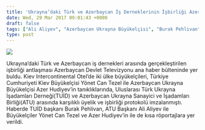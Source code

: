 ```yaml
---
title: 'Ukrayna’daki Türk ve Azerbaycan İş Derneklerinin İşbirliği Azerbaycan Devlet Televziyonunda'
date: Wed, 29 Mar 2017 09:01:43 +0000
draft: false
tags: ["Ali Aliyev", "Azerbaycan Ukrayna Büyükelçisi", "Burak Pehlivan", "röportaj", "TC Kiev Büyükelçisi", "TUİD (Türk Ukrayna İşadamları Derneği)", "Ukrayna Türk İş Dünyası", "Ukrayna Türk Toplumu", "Uluslarası İlişkiler", "Yönet Can Tezel"]
type: post
---
```


![](https://burakpehlivan.org/wp-content/uploads/2017/03/youtubebp.jpg)




Ukrayna’daki Türk ve Azerbaycan iş dernekleri arasında gerçekleştirilen işbirliği antlaşması Azerbaycan Devlet Televizyonu ana haber bülteninde yer buldu. Kiev Intercontinental Otel’de iki ülke büyükelçileri, Türkiye Cumhuriyeti Kiev Büyükelçisi Yönet Can Tezel ile Azerbaycan Ukrayna Büyükelçisi Azer Hudiyev’in tanıklıklarında, Uluslarası Türk Ukrayna İşadamları Derneği(TUİD) ve Azerbaycan Ukrayna Sanayici ve İşadamları Birliği(ATU) arasında karşılıklı üyelik ve işbirliği protokolü imzalanmıştı. Haberde TUİD başkanı Burak Pehlivan, ATU Başkanı Ali Aliyev ile Büyükelçiler Yönet Can Tezel ve Azer Hudiyev’in ile de kısa röportajlara yer verildi.


